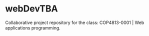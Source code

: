 # webDevTBA
Collaborative project repository for the class: COP4813-0001 | Web applications programming.
